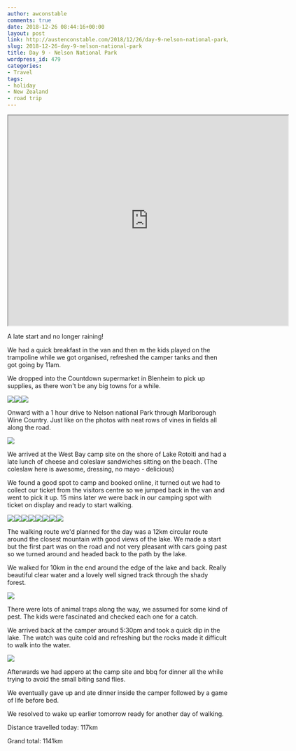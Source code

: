 ```yaml
---
author: awconstable
comments: true
date: 2018-12-26 08:44:16+00:00
layout: post
link: http://austenconstable.com/2018/12/26/day-9-nelson-national-park/
slug: 2018-12-26-day-9-nelson-national-park
title: Day 9 - Nelson National Park
wordpress_id: 479
categories:
- Travel
tags:
- holiday
- New Zealand
- road trip
---
```


<iframe src="https://www.google.com/maps/d/embed?mid=1mA7VNe2XECvPczXJx4OfNgAfr78IM4mA&w=640&h=480" width="640" height="480"></iframe>

A late start and no longer raining!

We had a quick breakfast in the van and then m the kids played on the trampoline while we got organised, refreshed the camper tanks and then got going by 11am.

We dropped into the Countdown supermarket in Blenheim to pick up supplies, as there won't be any big towns for a while.

![](../images/2018/12/img_0095.jpg)![](../images/2018/12/img_0101.jpg)![](../images/2018/12/img_0102.jpg)

Onward with a 1 hour drive to Nelson national Park through Marlborough Wine Country. Just like on the photos with neat rows of vines in fields all along the road.

![](../images/2018/12/img_0103.jpg)

We arrived at the West Bay camp site on the shore of Lake Rotoiti and had a late lunch of cheese and coleslaw sandwiches sitting on the beach. (The coleslaw here is awesome, dressing, no mayo - delicious)

We found a good spot to camp and booked online, it turned out we had to collect our ticket from the visitors centre so we jumped back in the van and went to pick it up. 15 mins later we were back in our camping spot with ticket on display and ready to start walking.

![](../images/2018/12/img_0110.jpg)![](../images/2018/12/img_2630.jpg)![](../images/2018/12/img_0118.jpg)![](../images/2018/12/img_2633.jpg)![](../images/2018/12/img_2637.jpg)![](../images/2018/12/img_2640.jpg)![](../images/2018/12/img_2641.jpg)![](../images/2018/12/img_0126.jpg)

The walking route we'd planned for the day was a 12km circular route around the closest mountain with good views of the lake. We made a start but the first part was on the road and not very pleasant with cars going past so we turned around and headed back to the path by the lake.

We walked for 10km in the end around the edge of the lake and back. Really beautiful clear water and a lovely well signed track through the shady forest.

![](../images/2018/12/img_2641-1.jpg)

There were lots of animal traps along the way, we assumed for some kind of pest. The kids were fascinated and checked each one for a catch.

We arrived back at the camper around 5:30pm and took a quick dip in the lake. The watch was quite cold and refreshing but the rocks made it difficult to walk into the water.

![](../images/2018/12/img_0129.jpg)

Afterwards we had appero at the camp site and bbq for dinner all the while trying to avoid the small biting sand flies.

We eventually gave up and ate dinner inside the camper followed by a game of life before bed.

We resolved to wake up earlier tomorrow ready for another day of walking.

Distance travelled today: 117km

Grand total: 1141km
